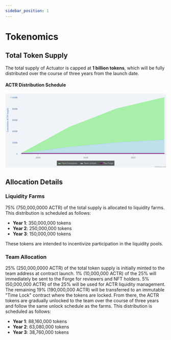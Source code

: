 ```yaml
---
sidebar_position: 1
---
```


# Tokenomics

## Total Token Supply

The total supply of Actuator is capped at **1 billion tokens**, which will be fully distributed over the course of three years from the launch date.

#### ACTR Distribution Schedule
![Alt text](/img/ACTREmissions.png)

## Allocation Details

### Liquidity Farms

75% (750,000,0000 ACTR) of the total supply is allocated to liquidity farms. This distribution is scheduled as follows:

- **Year 1**: 350,000,000 tokens
- **Year 2**: 250,000,000 tokens
- **Year 3**: 150,000,000 tokens

These tokens are intended to incentivize participation in the liquidity pools.

### Team Allocation

25% (250,000,0000 ACTR) of the total token supply is initially minted to the team address at contract launch. 1% (10,000,000 ACTR) of the 25% will immediately be sent to the Forge for reviewers and NFT holders. 5% (50,000,000 ACTR) of the 25% will be used for ACTR liquidity management. The remaining 19%  (190,000,000 ACTR) will be transferred to an immutable "Time Lock" contract where the tokens are locked. From there, the ACTR tokens are gradually unlocked to the team over the course of three years and follow the same unlock schedule as the farms. This distribution is scheduled as follows:

- **Year 1**: 88,160,000 tokens
- **Year 2**: 63,080,000 tokens
- **Year 3**: 38,760,000 tokens

